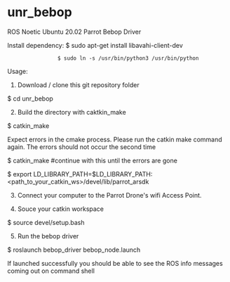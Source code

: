 # unr_bebop
ROS Noetic Ubuntu 20.02 Parrot Bebop Driver

Install dependency: $ sudo apt-get install libavahi-client-dev

                    $ sudo ln -s /usr/bin/python3 /usr/bin/python

Usage:
1. Download / clone this git repository folder

  $ cd unr_bebop

2. Build the directory with caktkin_make

  $ catkin_make
  
  Expect errors in the cmake process. Please run the catkin make command again. The errors should not occur the second time
  
  $ catkin_make #continue with this until the errors are gone
  
  $ export LD_LIBRARY_PATH=$LD_LIBRARY_PATH:<path_to_your_catkin_ws>/devel/lib/parrot_arsdk

3. Connect your computer to the Parrot Drone's wifi Access Point.

4. Souce your catkin workspace 

  $ source devel/setup.bash
  
5. Run the bebop driver

  $ roslaunch bebop_driver bebop_node.launch 
  
  If launched successfully you should be able to see the ROS info messages coming out on command shell 
